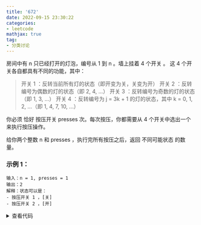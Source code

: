 ```yaml
---
title: '672'
date: 2022-09-15 23:30:22
categories:
- leetcode
mathjax: true
tag:
- 分类讨论
---
```


房间中有 n 只已经打开的灯泡，编号从 1 到 n 。墙上挂着 4 个开关 。
这 4 个开关各自都具有不同的功能，其中：
>开关 1 ：反转当前所有灯的状态（即开变为关，关变为开）
开关 2 ：反转编号为偶数的灯的状态（即 2, 4, ...）
开关 3 ：反转编号为奇数的灯的状态（即 1, 3, ...）
开关 4 ：反转编号为 j = 3k + 1 的灯的状态，其中 k = 0, 1, 2, ...（即 1, 4, 7, 10, ...）

你必须 恰好 按压开关 presses 次。每次按压，你都需要从 4 个开关中选出一个来执行按压操作。

给你两个整数 n 和 presses ，执行完所有按压之后，返回 不同可能状态 的数量。 

### 示例 1：
```
输入：n = 1, presses = 1
输出：2
解释：状态可以是：
- 按压开关 1 ，[关]
- 按压开关 2 ，[开]
```
<details><summary>查看代码</summary><pre><code>
class Solution {
public:
    int flipLights(int n, int presses) {
        switch (n) {
            case 1:
                return presses == 0 ? 1 : 2;
            case 2:
                return presses == 0 ? 1 : presses == 1 ? 3 : 4;
            default:
                if (presses == 0) return 1;
                if (presses == 1) return 4;
                if (presses == 2) return 7;
                return 8;
        }
    }
};
</code></pre></details>
